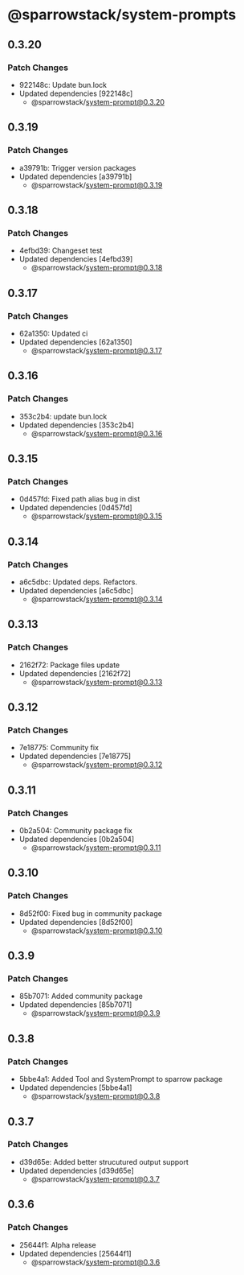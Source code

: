 # @sparrowstack/system-prompts

## 0.3.20

### Patch Changes

- 922148c: Update bun.lock
- Updated dependencies [922148c]
    - @sparrowstack/system-prompt@0.3.20

## 0.3.19

### Patch Changes

- a39791b: Trigger version packages
- Updated dependencies [a39791b]
    - @sparrowstack/system-prompt@0.3.19

## 0.3.18

### Patch Changes

- 4efbd39: Changeset test
- Updated dependencies [4efbd39]
    - @sparrowstack/system-prompt@0.3.18

## 0.3.17

### Patch Changes

- 62a1350: Updated ci
- Updated dependencies [62a1350]
    - @sparrowstack/system-prompt@0.3.17

## 0.3.16

### Patch Changes

- 353c2b4: update bun.lock
- Updated dependencies [353c2b4]
    - @sparrowstack/system-prompt@0.3.16

## 0.3.15

### Patch Changes

- 0d457fd: Fixed path alias bug in dist
- Updated dependencies [0d457fd]
    - @sparrowstack/system-prompt@0.3.15

## 0.3.14

### Patch Changes

- a6c5dbc: Updated deps. Refactors.
- Updated dependencies [a6c5dbc]
    - @sparrowstack/system-prompt@0.3.14

## 0.3.13

### Patch Changes

- 2162f72: Package files update
- Updated dependencies [2162f72]
    - @sparrowstack/system-prompt@0.3.13

## 0.3.12

### Patch Changes

- 7e18775: Community fix
- Updated dependencies [7e18775]
    - @sparrowstack/system-prompt@0.3.12

## 0.3.11

### Patch Changes

- 0b2a504: Community package fix
- Updated dependencies [0b2a504]
    - @sparrowstack/system-prompt@0.3.11

## 0.3.10

### Patch Changes

- 8d52f00: Fixed bug in community package
- Updated dependencies [8d52f00]
    - @sparrowstack/system-prompt@0.3.10

## 0.3.9

### Patch Changes

- 85b7071: Added community package
- Updated dependencies [85b7071]
    - @sparrowstack/system-prompt@0.3.9

## 0.3.8

### Patch Changes

- 5bbe4a1: Added Tool and SystemPrompt to sparrow package
- Updated dependencies [5bbe4a1]
    - @sparrowstack/system-prompt@0.3.8

## 0.3.7

### Patch Changes

- d39d65e: Added better strucutured output support
- Updated dependencies [d39d65e]
    - @sparrowstack/system-prompt@0.3.7

## 0.3.6

### Patch Changes

- 25644f1: Alpha release
- Updated dependencies [25644f1]
    - @sparrowstack/system-prompt@0.3.6
